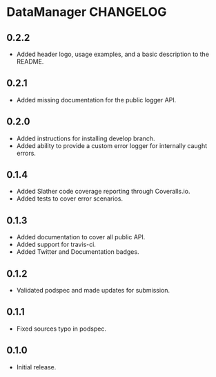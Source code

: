 # DataManager CHANGELOG

## 0.2.2

- Added header logo, usage examples, and a basic description to the README.

## 0.2.1

- Added missing documentation for the public logger API.

## 0.2.0

- Added instructions for installing develop branch.
- Added ability to provide a custom error logger for internally caught errors.

## 0.1.4

- Added Slather code coverage reporting through Coveralls.io.
- Added tests to cover error scenarios.

## 0.1.3

- Added documentation to cover all public API.
- Added support for travis-ci.
- Added Twitter and Documentation badges.

## 0.1.2

- Validated podspec and made updates for submission.

## 0.1.1

- Fixed sources typo in podspec.

## 0.1.0

- Initial release.